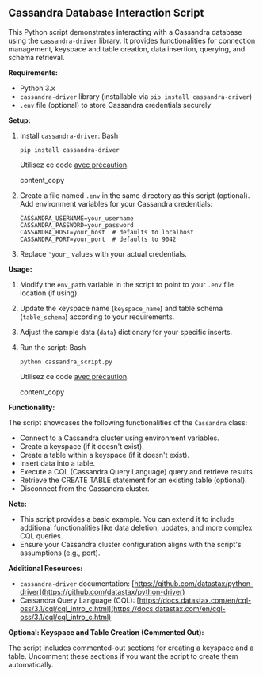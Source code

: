 ## Cassandra Database Interaction Script

This Python script demonstrates interacting with a Cassandra database using the `cassandra-driver` library. It provides functionalities for connection management, keyspace and table creation, data insertion, querying, and schema retrieval.

**Requirements:**

- Python 3.x
- `cassandra-driver` library (installable via `pip install cassandra-driver`)
- `.env` file (optional) to store Cassandra credentials securely

**Setup:**

1. Install `cassandra-driver`:
   Bash

   ```
   pip install cassandra-driver
   ```

   Utilisez ce code [avec précaution](https://gemini.google.com/faq#coding).

   content_copy

2. Create a file named `.env` in the same directory as this script (optional). Add environment variables for your Cassandra credentials:

   ```
   CASSANDRA_USERNAME=your_username
   CASSANDRA_PASSWORD=your_password
   CASSANDRA_HOST=your_host  # defaults to localhost
   CASSANDRA_PORT=your_port  # defaults to 9042
   ```

3. Replace `"your_` values with your actual credentials.

**Usage:**

1. Modify the `env_path` variable in the script to point to your `.env` file location (if using).
2. Update the keyspace name (`keyspace_name`) and table schema (`table_schema`) according to your requirements.
3. Adjust the sample data (`data`) dictionary for your specific inserts.
4. Run the script:
   Bash

   ```
   python cassandra_script.py
   ```

   Utilisez ce code [avec précaution](https://gemini.google.com/faq#coding).

   content_copy

**Functionality:**

The script showcases the following functionalities of the `Cassandra` class:

- Connect to a Cassandra cluster using environment variables.
- Create a keyspace (if it doesn't exist).
- Create a table within a keyspace (if it doesn't exist).
- Insert data into a table.
- Execute a CQL (Cassandra Query Language) query and retrieve results.
- Retrieve the CREATE TABLE statement for an existing table (optional).
- Disconnect from the Cassandra cluster.

**Note:**

- This script provides a basic example. You can extend it to include additional functionalities like data deletion, updates, and more complex CQL queries.
- Ensure your Cassandra cluster configuration aligns with the script's assumptions (e.g., port).

**Additional Resources:**

- `cassandra-driver` documentation: [https://github.com/datastax/python-driver](https://github.com/datastax/python-driver)
- Cassandra Query Language (CQL): [https://docs.datastax.com/en/cql-oss/3.1/cql/cql_intro_c.html](https://docs.datastax.com/en/cql-oss/3.1/cql/cql_intro_c.html)

**Optional: Keyspace and Table Creation (Commented Out):**

The script includes commented-out sections for creating a keyspace and a table. Uncomment these sections if you want the script to create them automatically.
